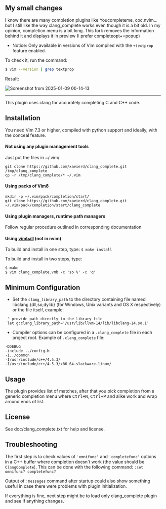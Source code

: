 ## My small changes

I know there are many completion plugins like Youcompleteme, coc.nvim... but I still like the way clang_complete works even though it is a bit old.
In my opinion, completion menu is a bit long. This fork removes the information behind it and displays it in preview (I prefer completeopt+=popup)

+ Notice: Only available in versions of Vim compiled with the ```+textprop``` feature enabled.

To check it, run the command:

``` bash
$ vim --version | grep textprop
```
Result: 

![Screenshot from 2025-01-09 00-14-13](https://github.com/user-attachments/assets/396222c4-55bc-4888-b658-55ad4fb8377a)

---

This plugin uses clang for accurately completing C and C++ code.

## Installation

You need Vim 7.3 or higher, compiled with python support and ideally, with
the conceal feature.

#### Not using any plugin management tools

Just put the files in ~/.vim/

```
git clone https://github.com/xavierd/clang_complete.git /tmp/clang_complete
cp -r /tmp/clang_complete/* ~/.vim
```

#### Using packs of Vim8

```
mkdir -p ~/.vim/pack/completion/start/
git clone https://github.com/xavierd/clang_complete.git ~/.vim/pack/completion/start/clang_complete
```

#### Using plugin managers, runtime path managers

Follow regular procedure outlined in corresponding documentation

#### Using [vimball][vimball] (not in nvim)

To build and install in one step, type: `$ make install`

To build and install in two steps, type:

```
$ make
$ vim clang_complete.vmb -c 'so %' -c 'q'
```

## Minimum Configuration

- Set the `clang_library_path` to the directory containing file named
  libclang.{dll,so,dylib} (for Windows, Unix variants and OS X respectively) or
  the file itself, example:

```vim
 " provide path directly to the library file
 let g:clang_library_path='/usr/lib/llvm-14/lib/libclang-14.so.1'
```

- Compiler options can be configured in a `.clang_complete` file in each project
  root.  Example of `.clang_complete` file:

```
-DDEBUG
-include ../config.h
-I../common
-I/usr/include/c++/4.5.3/
-I/usr/include/c++/4.5.3/x86_64-slackware-linux/
```

## Usage

The plugin provides list of matches, after that you pick completion from a
generic completion menu where <kbd>Ctrl+N</kbd>, <kbd>Ctrl+P</kbd> and alike
work and wrap around ends of list.

## License

See doc/clang_complete.txt for help and license.

## Troubleshooting

The first step is to check values of `'omnifunc'` and `'completefunc'` options
in a C++ buffer where completion doesn't work (the value should be
`ClangComplete`).  This can be done with the following command:
`:set omnifunc? completefunc?`

Output of `:messages` command after startup could also show something useful in
case there were problems with plugin initialization.

If everything is fine, next step might be to load only clang_complete plugin
and see if anything changes.

[vimball]: https://vimhelp.appspot.com/pi_vimball.txt.html
